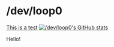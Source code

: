 # /dev/loop0

[This is a test](https://www.youtube.com/watch?v=dQw4w9WgXcQ)
[![/dev/loop0's GitHub stats](https://github-readme-stats.vercel.app/api?username=dev-loop0)](https://github.com/anuraghazra/github-readme-stats)

Hello!
